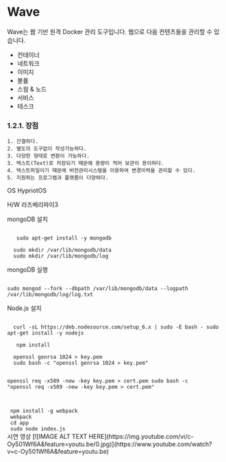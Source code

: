 # Wave

Wave는 웹 기반 원격 Docker 관리 도구입니다.
웹으로 다음 컨텐츠들을 관리할 수 있습니다.
- 컨테이너
- 네트워크
- 이미지
- 볼륨
- 스웜 & 노드
- 서비스
- 테스크

### 1.2.1. 장점
	1. 간결하다.
	2. 별도의 도구없이 작성가능하다.
	3. 다양한 형태로 변환이 가능하다.
	3. 텍스트(Text)로 저장되기 때문에 용량이 적어 보관이 용이하다.
	4. 텍스트파일이기 때문에 버전관리시스템을 이용하여 변경이력을 관리할 수 있다.
	5. 지원하는 프로그램과 플랫폼이 다양하다.
OS
HypriotOS

H/W
라즈베리파이3

mongoDB 설치

<code>
   sudo apt-get install -y mongodb
</code>

<code>
  sudo mkdir /var/lib/mongodb/data
  sudo mkdir /var/lib/mongodb/log  
</code>

mongoDB 실행

<code>
sudo mongod --fork --dbpath /var/lib/mongodb/data --logpath /var/lib/mongodb/log/log.txt
</code>


Node.js 설치

<code>
  curl -sL https://deb.nodesource.com/setup_6.x | sudo -E bash - sudo apt-get install -y nodejs
</code>

<code>
   npm install
</code>
<code>
  openssl genrsa 1024 > key.pem  
  sudo bash -c "openssl genrsa 1024 > key.pem"

  openssl req -x509 -new -key key.pem > cert.pem
  sudo bash -c "openssl req -x509 -new -key key.pem > cert.pem"   
</code>

<code>
 npm install -g webpack
 webpack
 cd app
 sudo node index.js
</code>
시연 영상
[![IMAGE ALT TEXT HERE](https://img.youtube.com/vi/c-Oy501Wf6A&feature=youtu.be/0.jpg)](https://www.youtube.com/watch?v=c-Oy501Wf6A&feature=youtu.be)
